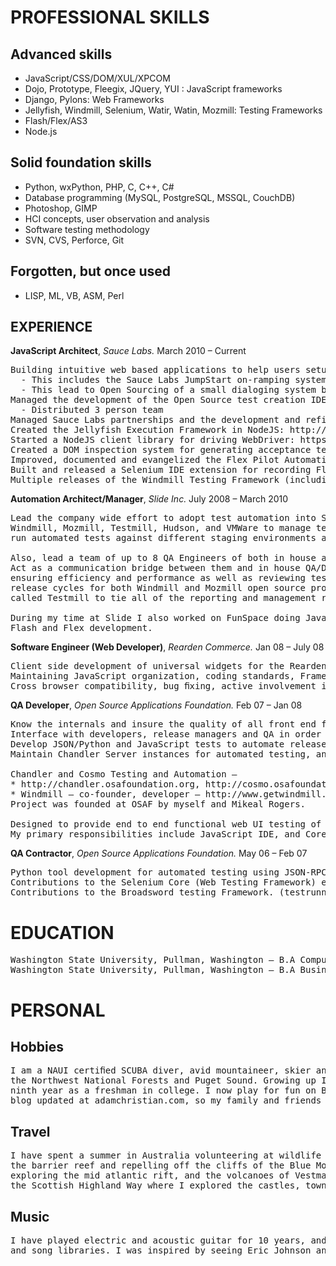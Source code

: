 PROFESSIONAL SKILLS
===================

Advanced skills
---------------
* JavaScript/CSS/DOM/XUL/XPCOM
* Dojo, Prototype, Fleegix, JQuery, YUI : JavaScript frameworks
* Django, Pylons: Web Frameworks
* Jellyfish, Windmill, Selenium, Watir, Watin, Mozmill: Testing Frameworks
* Flash/Flex/AS3
* Node.js

Solid foundation skills
-----------------------
* Python, wxPython, PHP, C, C++, C#
* Database programming (MySQL, PostgreSQL, MSSQL, CouchDB)
* Photoshop, GIMP
* HCI concepts, user observation and analysis
* Software testing methodology
* SVN, CVS, Perforce, Git

Forgotten, but once used
------------------------
* LISP, ML, VB, ASM, Perl

EXPERIENCE
----------

**JavaScript Architect**, *Sauce Labs.* March 2010 – Current
<pre>
Building intuitive web based applications to help users setup and utilize the Sauce OnDemand cloud testing service.
  - This includes the Sauce Labs JumpStart on-ramping system.
  - This lead to Open Sourcing of a small dialoging system built on top of jQuery UI: https://github.com/admc/jqWizard
Managed the development of the Open Source test creation IDE, Sauce/Selenium Builder: http://code.google.com/p/se-builder
  - Distributed 3 person team
Managed Sauce Labs partnerships and the development and refinement of the Sauce Labs REST API for developer integration
Created the Jellyfish Execution Framework in NodeJS: http://github.com/admc/jellyfish, http://www.jelly.io
Started a NodeJS client library for driving WebDriver: https://github.com/admc/wd
Created a DOM inspection system for generating acceptance tests (called test-machine): https://github.com/admc/test-machine
Improved, documented and evangelized the Flex Pilot Automation Library: https://github.com/mde/flex-pilot
Built and released a Selenium IDE extension for recording Flex Automation: https://github.com/admc/flex-pilot-x
Multiple releases of the Windmill Testing Framework (including a completely re-tooled UI): http://github.com/windmill/windmill
</pre>

**Automation Architect/Manager**, *Slide Inc.* July 2008 – March 2010
<pre>
Lead the company wide effort to adopt test automation into Slide QA. Built an automated testing system using:
Windmill, Mozmill, Testmill, Hudson, and VMWare to manage testing resources, interact with the source repositories, 
run automated tests against different staging environments and branches, and report results.

Also, lead a team of up to 8 QA Engineers of both in house and outsourced resources writing automated test cases. 
Act as a communication bridge between them and in house QA/Development/IT, provide them with tools and manage goals 
ensuring efficiency and performance as well as reviewing tests ensuring the quality. Played a major role in many 
release cycles for both Windmill and Mozmill open source projects, and created a test case management server 
called Testmill to tie all of the reporting and management resources together for fast test analysis and debugging.

During my time at Slide I also worked on FunSpace doing JavaScript and Python development, and SuperPocus doing 
Flash and Flex development.
</pre>

**Software Engineer (Web Developer)**, *Rearden Commerce.* Jan 08 – July 08
<pre>
Client side development of universal widgets for the Rearden Personal Assistant.
Maintaining JavaScript organization, coding standards, Framework usage and performance.
Cross browser compatibility, bug ﬁxing, active involvement in client side architecture and planning.
</pre>

**QA Developer**, *Open Source Applications Foundation.* Feb 07 – Jan 08
<pre>
Know the internals and insure the quality of all front end functionality in the Chandler Server.
Interface with developers, release managers and QA in order to ensure smooth releases.
Develop JSON/Python and JavaScript tests to automate release cycles.
Maintain Chandler Server instances for automated testing, and QA Sessions.

Chandler and Cosmo Testing and Automation –
* http://chandler.osafoundation.org, http://cosmo.osafoundation.org
* Windmill — co-founder, developer — http://www.getwindmill.com
Project was founded at OSAF by myself and Mikeal Rogers.

Designed to provide end to end functional web UI testing of any web application.
My primary responsibilities include JavaScript IDE, and Core interaction with the Browsers.
</pre>

**QA Contractor**, *Open Source Applications Foundation.* May 06 – Feb 07
<pre>
Python tool development for automated testing using JSON-RPC, CMP.
Contributions to the Selenium Core (Web Testing Framework) enhancing AJAX testing functionality.
Contributions to the Broadsword testing Framework. (testrunner, stress testing)
</pre>

EDUCATION
=========
<pre>
Washington State University, Pullman, Washington — B.A Computer Science
Washington State University, Pullman, Washington — B.A Business Administration
</pre>

PERSONAL
========

Hobbies
-------

<pre>
I am a NAUI certiﬁed SCUBA diver, avid mountaineer, skier and sailor. I spent most of my life exploring 
the Northwest National Forests and Puget Sound. Growing up I played eight years of premier soccer and a 
ninth year as a freshman in college. I now play for fun on Bay Area teams to keep ﬁt. I try to keep my 
blog updated at adamchristian.com, so my family and friends can follow my adventures.
</pre>

Travel
------
<pre>
I have spent a summer in Australia volunteering at wildlife refuges and conservation parks, diving on 
the barrier reef and repelling off the cliffs of the Blue Mountains. I also spent a summer in Iceland 
exploring the mid atlantic rift, and the volcanoes of Vestmannaeyjar. My most recent excursion was to 
the Scottish Highland Way where I explored the castles, towns and distilleries.
</pre>

Music
-----
<pre>
I have played electric and acoustic guitar for 10 years, and like to keep up on my tablature reading 
and song libraries. I was inspired by seeing Eric Johnson and Joe Satriani in concert in Spokane Washington.
</pre>
